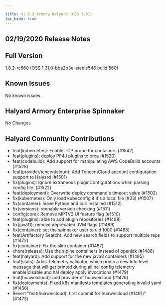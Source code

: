 ```yaml
---

title: v1.8.2 Armory Halyard (OSS 1.31)
toc_hide: true
---
```


## 02/19/2020 Release Notes

## Full Version
1.8.2-rc560 (OSS 1.31.0-bba2b3e-stable546 build 560)

## Known Issues
No known issues

## Halyard Armory Enterprise Spinnaker
 No Changes

## Halyard Community Contributions
 - feat(kubernetes): Enable TCP probe for containers (#1542)
 - feat(plugins): deploy PF4J plugins to orca (#1520)
 - feat(codebuild): Add support for manipulating AWS CodeBuild accounts (#1528)
 - feat(provider/tencentcloud): Add TencentCloud account configuration support to Halyard (#1501)
 - fix(plugins): Ignore extraneous pluginConfigurations when parsing config file. (#1522)
 - feat(deployment): Overwrite deploy command's timeout value (#1502)
 - fix(kubernetes): Only load kubeconfig if it's a local file (#33) (#1507)
 - fix(container): leave Python and curl installed (#1512)
 - fix(versions): reenable version checking (#1511)
 - config(core): Remove MPTV2 UI feature flag (#1510)
 - feat(plugins): able to add plugin repositories (#1498)
 - fix(java11): remove deprecated JVM flags (#1489)
 - fix(container): set the spinnaker user to uid 1000 (#1488)
 - feat(Artifactory Search): Add new search fields to support multiple reps (#1472)
 - fix(container): Fix the slim container (#1487)
 - chore(release): Use the alpine containers instead of openjdk (#1486)
 - feat(halyard): Add support for the new java8 containers (#1485)
 - feat(stats): Adds Telemetry validator, which prints a new Info level message that will get printed during all hal config telemetry enable|disable and hal deploy apply invocations (#1479)
 - feat(huaweicloud): add provider of huaweicloud (#1476)
 - fix(deployments): Fixed k8s manifests templates generating invalid yaml (#1456)
 - Revert "feat(huaweicloud): first commit for huaweicloud (#1461)" (#1473)
 
